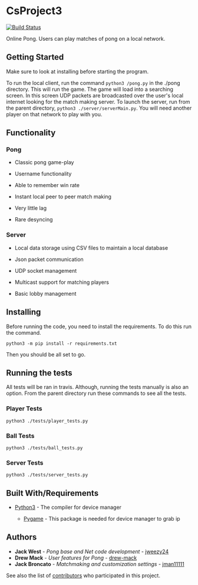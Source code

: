 # CsProject3

[![Build Status](https://travis-ci.com/jweezy24/CsProject3.svg?branch=master)](https://travis-ci.com/jweezy24/CsProject3)

Online Pong. Users can play matches of pong on a local network.

## Getting Started

Make sure to look at installing before starting the program.

To run the local client, run the command `python3 /pong.py` in the ./pong directory. This will run the game. The game will load into a searching screen. In this screen UDP packets are broadcasted over the user's local internet looking for the match making server. To launch the server, run from the parent directory, `python3 ./server/serverMain.py`. You will need another player on that network to play with you.  


## Functionality

  ### Pong

  * Classic pong game-play

  * Username functionality

  * Able to remember win rate

  * Instant local peer to peer match making

  * Very little lag

  * Rare desyncing

  ### Server

  * Local data storage using CSV files to maintain a local database

  * Json packet communication

  * UDP socket management

  * Multicast support for matching players

  * Basic lobby management



## Installing

Before running the code, you need to install the requirements. To do this run the command.

`python3 -m pip install -r requirements.txt`

Then you should be all set to go.

## Running the tests

All tests will be ran in travis. Although, running the tests manually is also an option. From the parent directory run these commands to see all the tests.

### Player Tests
`python3 ./tests/player_tests.py`

### Ball Tests
`python3 ./tests/ball_tests.py`

### Server Tests
`python3 ./tests/server_tests.py`

## Built With/Requirements

* [Python3](https://www.python.org/downloads/release/python-372/) - The compiler for device manager

    * [Pygame](https://www.pygame.org/wiki/about) - This package is needed for device manager to grab ip



## Authors

* **Jack West** - *Pong base and Net code development* - [jweezy24](https://github.com/jweezy24)
* **Drew Mack** - *User features for Pong* - [drew-mack](https://github.com/drew-mack)
* **Jack Broncato** - *Matchmaking and customization settings* - [jman11111](https://github.com/jman11111)

See also the list of [contributors](https://github.com/your/project/contributors) who participated in this project.
